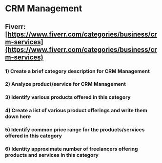 # CRM Management
## Fiverr: [https://www.fiverr.com/categories/business/crm-services](https://www.fiverr.com/categories/business/crm-services)
### 1) Create a brief category description for CRM Management
### 2) Analyze product/service for CRM Management
### 3) Identify various products offered in this category
### 4) Create a list of various product offerings and write them down here
### 5) Identify common price range for the products/services offered in this category
### 6) Identity approximate number of freelancers offering products and services in this category
